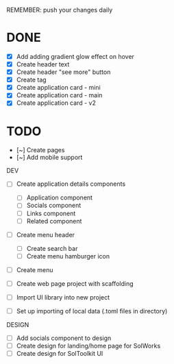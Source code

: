 REMEMBER: push your changes daily

# DONE
- [x] Add adding gradient glow effect on hover
- [x] Create header text
- [x] Create header "see more" button
- [x] Create tag
- [x] Create application card - mini
- [x] Create application card - main
- [x] Create application card - v2

# TODO
- [~] Create pages
- [~] Add mobile support

DEV
- [ ] Create application details components
    - [ ] Application component
    - [ ] Socials component
    - [ ] Links component
    - [ ] Related component
- [ ] Create menu header
    - [ ] Create search bar
    - [ ] Create menu hamburger icon
- [ ] Create menu


- [ ] Create web page project with scaffolding
- [ ] Import UI library into new project
- [ ] Set up importing of local data (.toml files in directory)

DESIGN
- [ ] Add socials component to design
- [ ] Create design for landing/home page for SolWorks
- [ ] Create design for SolToolkit UI